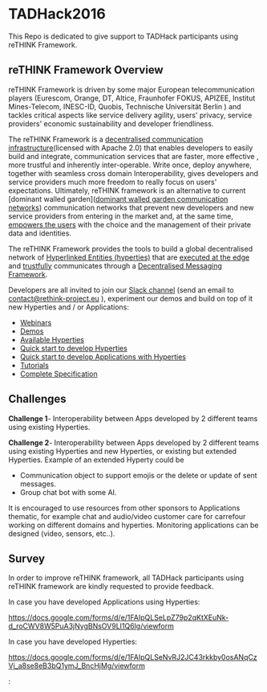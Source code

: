 # TADHack2016

This Repo is dedicated to give support to TADHack participants using reTHINK Framework.

## reTHINK Framework Overview

reTHINK Framework is driven by some major European telecommunication players (Eurescom, Orange, DT, Altice, Fraunhofer FOKUS, APIZEE, Institut Mines-Telecom, INESC-ID, Quobis, Technische Universität Berlin  ) and tackles critical aspects like service delivery agility, users' privacy, service providers' economic sustainability and developer friendliness.

The reTHINK Framework is a [decentralised communication infrastructure](http://www.rand.org/pubs/research_memoranda/RM3420.html)(licensed with Apache 2.0) that enables developers to easily build and integrate, communication services that are faster, more effective , more trustful and inherently inter-operable. Write once, deploy anywhere, together with seamless cross domain Interoperability, gives developers and service providers much more freedom to really focus on users' expectations. Ultimately, reTHINK framework is an alternative to current [dominant walled garden]([dominant walled garden communication networks](https://www.theguardian.com/technology/2012/apr/17/walled-gardens-facebook-apple-censors)) communication networks that prevent new developers and new service providers from entering in the market and, at the same time, [empowers the users](https://techcrunch.com/2016/10/09/a-decentralized-web-would-give-power-back-to-the-people-online/) with the choice and the management of their private data and identities.

The reTHINK Framework provides the tools to build a global decentralised network of [Hyperlinked Entities (hyperties)](https://github.com/reTHINK-project/specs/blob/master/tutorials/hyperty.md) that are [executed at the edge](https://github.com/reTHINK-project/specs/blob/master//runtime) and [trustfully](https://github.com/reTHINK-project/specs/blob/master//trust-management) communicates through a [Decentralised Messaging Framework](https://github.com/reTHINK-project/specs/blob/master/messaging-framework/readme.md).

Developers are all invited to join our [Slack channel](https://rethink-project.slack.com/signup) (send an email to contact@rethink-project.eu ), experiment our demos and build on top of it new Hyperties and / or Applications:
  
*	[Webinars](https://www.youtube.com/channel/UC4xTKj2ZvhUyJosA_fLeAhg)
* [Demos](https://hybroker.rethink.ptinovacao.pt/examples/)
*	[Available Hyperties](https://github.com/reTHINK-project/dev-hyperty)
*	[Quick start to develop Hyperties](https://github.com/reTHINK-project/dev-hyperty-toolkit)
*	[Quick start to develop Applications with Hyperties](https://github.com/reTHINK-project/dev-app)
*	[Tutorials](https://github.com/reTHINK-project/specs/blob/master/tutorials/readme.md)
*	[Complete Specification](https://github.com/reTHINK-project/specs)

## Challenges

__Challenge 1__- Interoperability between Apps developed by 2 different teams using existing Hyperties. 

__Challenge 2__- Interoperability between Apps developed by 2 different teams using existing Hyperties and new Hyperties, or existing but extended Hyperties. Example of an extended Hyperty could be
 * Communication object to support emojis or the delete or update of sent messages. 
 * Group chat bot with some AI.

It is encouraged to use resources from other sponsors to Applications thematic, for example chat and audio/video customer care for carrefour working on different domains and hyperties. Monitoring applications can be designed (video, sensors, etc..).

## Survey

In order to improve reTHINK framework, all TADHack participants using reTHINK framework are kindly requested to provide feedback.

In case you have developed Applications using Hyperties:

https://docs.google.com/forms/d/e/1FAIpQLSeLpZ79p2qKtXEuNk-d_roCWV8W5PuA3jNygBNsOV9LI1Q6lg/viewform

In case you have developed Hyperties:

https://docs.google.com/forms/d/e/1FAIpQLSeNvRJ2JC43rkkby0osANqCzVj_a8se8eB3bQ1ymJ_BncHjMg/viewform


:


